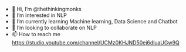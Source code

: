 - 👋 Hi, I’m @thethinkingmonks
- 👀 I’m interested in NLP
- 🌱 I’m currently learning Machine learning, Data Science and Chatbot
- 💞️ I’m looking to collaborate on NLP
- 📫 How to reach me https://studio.youtube.com/channel/UCMz0KHJND50ej6dluaUGw9Q

<!---
thethinkingmonks/thethinkingmonks is a ✨ special ✨ repository because its `README.md` (this file) appears on your GitHub profile.
You can click the Preview link to take a look at your changes.
--->
